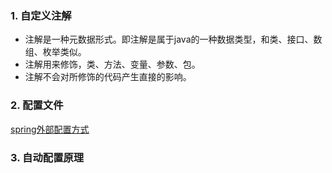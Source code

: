 ### 1. 自定义注解
+ 注解是一种元数据形式。即注解是属于java的一种数据类型，和类、接口、数组、枚举类似。
+ 注解用来修饰，类、方法、变量、参数、包。
+ 注解不会对所修饰的代码产生直接的影响。
### 2. 配置文件
[spring外部配置方式](https://docs.spring.io/spring-boot/docs/1.5.9.RELEASE/reference/htmlsingle/#boot-features-external-config)
### 3. 自动配置原理
